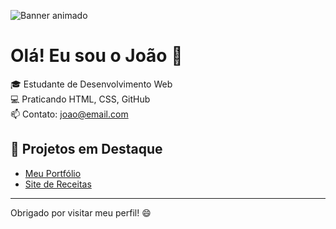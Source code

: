 ![Banner animado](./Banner.gif)

# Olá! Eu sou o João 👋

🎓 Estudante de Desenvolvimento Web  
💻 Praticando HTML, CSS, GitHub  
📫 Contato: joao@email.com  

## 🚀 Projetos em Destaque

- [Meu Portfólio](https://joaosilva.github.io)
- [Site de Receitas](https://github.com/joaosilva/receitas)

---

Obrigado por visitar meu perfil! 😄
